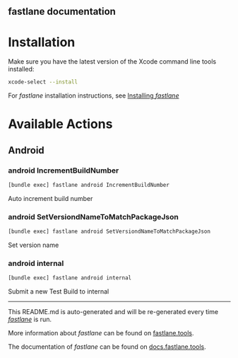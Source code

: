 fastlane documentation
----

# Installation

Make sure you have the latest version of the Xcode command line tools installed:

```sh
xcode-select --install
```

For _fastlane_ installation instructions, see [Installing _fastlane_](https://docs.fastlane.tools/#installing-fastlane)

# Available Actions

## Android

### android IncrementBuildNumber

```sh
[bundle exec] fastlane android IncrementBuildNumber
```

Auto increment build number

### android SetVersiondNameToMatchPackageJson

```sh
[bundle exec] fastlane android SetVersiondNameToMatchPackageJson
```

Set version name

### android internal

```sh
[bundle exec] fastlane android internal
```

Submit a new Test Build to internal

----

This README.md is auto-generated and will be re-generated every time [_fastlane_](https://fastlane.tools) is run.

More information about _fastlane_ can be found on [fastlane.tools](https://fastlane.tools).

The documentation of _fastlane_ can be found on [docs.fastlane.tools](https://docs.fastlane.tools).

